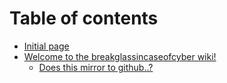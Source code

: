# Table of contents

* [Initial page](README.md)
* [Welcome to the breakglassincaseofcyber wiki!](welcome/README.md)
  * [Does this mirror to github..?](welcome/does-this-mirror-to-github...md)

